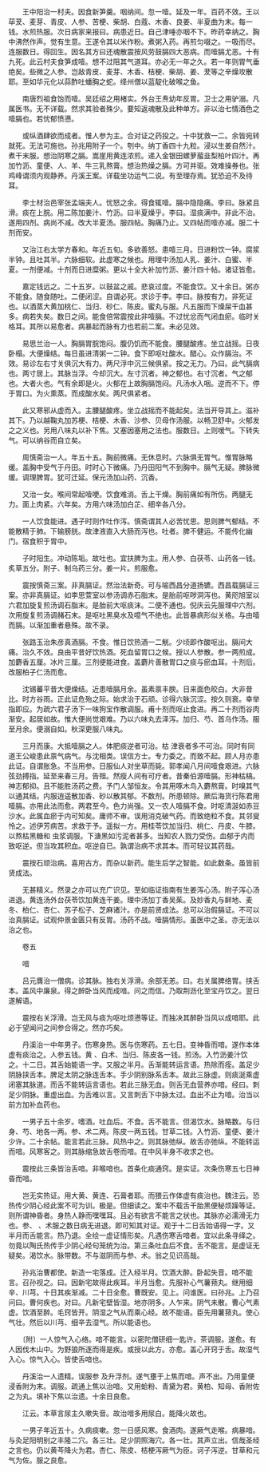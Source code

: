<!-- { "loadSidebar": true } -->
　　王中阳治一村夫。因食新笋羹。咽纳间。忽一噎。延及一年。百药不效。王以荜茇、麦芽、青皮、人参、苦梗、柴胡、白蔻、木香、良姜、半夏曲为末。每一钱。水煎热服。次日病家来报曰。病患近日。自己津唾亦咽不下。昨药幸纳之。胸中沸然作声。觉有生意。王遂令其以米作粉。煮粥入药。再煎匀啜之。一吸而尽。连服数日。得回生。因名其方曰还魂散震按风劳鼓膈四大恶病。而噎膈尤恶。十有九死。此云村夫食笋成噎。想不过阻其气道耳。亦必无一年之久。若一年则胃气垂绝矣。些微之人参。岂敌青皮、麦芽、木香、桔梗、柴胡、姜、茇等之辛燥攻散耶。至如华元化以蒜酢吐蟠胸之蛇。绛州僧以蓝靛化破喉之鱼。

　　南唐烈祖食饴而噎。吴廷绍之用楮实。外台王焘幼年反胃。卫士之用驴溺。凡属医书。无不详载。然求其验者殊少。要知返魂散及此种单方。非以治七情酒色之噎膈也。若忧郁愤懑。

　　或纵酒肆欲而成者。惟人参为主。合对证之药投之。十中犹救一二。余皆宛转就死。无法可施也。孙兆用附子一个。刳中。纳丁香四十九粒。浸以生姜自然汁。煮干末服。想治阴寒之膈。嵩崖用黄连浓煎。递入金银田螺萝菔韭梨柏叶四汁。再加竹沥、童便、人、羊、牛三乳熬膏。想治热燥之膈。方可并驱。效难操券也。张鸡峰谓须内观静养。丹溪王案。详载坐功运气二说。有至理存焉。犹恐迫不及待耳。

　　李士材治邑宰张孟端夫人。忧怒之余。得食辄噎。膈中隐隐痛。李曰。脉紧且滑。痰在上脘。用二陈加姜汁、竹沥。曰半夏燥乎。李曰。湿痰满中。非此不治。遂用四剂。病尚不减。改大半夏汤。服四帖。胸痛乃止。又四帖而噎亦减。服二十剂而安。

　　又治江右太学方春和。年近五旬。多欲善怒。患噎三月。日进粉饮一钟。腐浆半钟。且吐其半。六脉细软。此虚寒之候也。用理中汤加人乳、姜汁、白蜜、半夏。一剂便减。十剂而日进糜粥。更以十全大补加竹沥、姜汁四十帖。诸证皆愈。

　　嘉定钱远之。二十五岁。以鼓盆之戚。悲哀过度。不能食饮。又十余日。粥亦不能食。随食随吐。二便闭涩。自谓必死。求诊于李。李曰。脉按有力。非死证也。以酒蒸大黄加桃仁、当归、砂仁、陈皮。蜜丸与服。凡五服而下燥屎干血甚多。病若失矣。数日之间。能食倍常震按此非噎膈。不过忧忿而气闭血瘀。临时关格耳。其所以易愈者。病暴起而脉有力也若前二案。未必见效。

　　易思兰治一人。胸膈胃脘饱闷。腹仍饥而不能食。腰腿酸疼。坐立战摇。日夜卧榻。大便燥结。每日虽进清粥一二钟。食下即呕吐酸水。醋心。众作膈治。不效。易诊左右寸关俱沉大有力。两尺浮中沉三候俱紧。按之无力。乃曰。此气膈病也。两寸居上。其脉当浮。今却沉大。左寸沉者。神之郁也。右寸沉者。气之郁也。大者火也。气有余即是火。火郁在上故胸膈饱闷。凡汤水入咽。逆而不下。停于胃口。为火熏蒸。而成酸水矣。两尺俱紧者。

　　此又寒邪从虚而入。主腰腿酸疼。坐立战摇而不能起矣。法当开导其上。滋补其下。乃以越鞠丸加苏梗、桔梗、木香、沙参、贝母作汤服。以畅卫舒中。火郁发之之义也。另用八味丸以补下焦。又塞因塞用之法也。服数日。上则嗳气。下转失气。可以纳谷而自立矣。

　　周慎斋治一人。年五十五。胸前微痛。无休息时。六脉俱无胃气。惟胃脉略缓。盖胸中受气于丹田。时时心下微痛。乃丹田阳气不到胸中。膈气无疑。脾脉微缓。调理脾胃。犹可迁延。保元汤加山药、沉香。

　　又治一女。喉间常起噎哽。饮食难消。舌上干燥。胸前痛如有所伤。两腿无力。面上肉紧。六年矣。方用六味汤加白芷、细辛各八分。

　　一人饮食能进。遇子时则作吐作泻。慎斋谓其人必苦忧思。思则脾气郁结。不能散精于肺。下输膀胱。故津液直入大肠而泻也。吐者。脾不健运。不能传化幽门。宿食积于胃中。

　　子时阳生。冲动陈垢。故吐也。宜扶脾为主。用人参、白茯苓、山药各一钱。炙草五分。附子、制乌药三分。姜一片。煎服愈。

　　震按慎斋三案。非真膈证。然治法新奇。可与喻西昌分道扬镳。西昌载膈证三案。亦非真膈证。如李思萱室以参汤调赤石脂末。是胎前呕哕洞泻也。黄咫旭室以六君加旋复煎汤调石脂末。是胎前大呕痰沫。二便不通也。倪庆云先服理中六剂。次用旋复煎汤调赭石末。是呕吐黑臭水及噫气不绝也。此皆暴病形似关格。与由噎而膈。以渐加重者悬殊。故不录。

　　张路玉治朱彦真酒膈。不食。惟日饮热酒一二觥。少顷即作酸呕出。膈间大痛。治久不效。良由平昔好饮热酒。死血留胃口之候。授以人参散。参一两煎成。加麝香五厘。冰片三厘。三剂便能进食。盖麝片善散胃口之痰与瘀血耳。十剂后。改服柏子仁汤而愈。

　　沈锡蕃平昔大便燥结。近患噎膈月余。虽素禀丰腴。日来面色皎白。大非昔比。时方谷雨。正此证危殆之际。始求治于石顽。诊得六脉沉涩。按久则衰。幸举指即应。为疏六君子汤下一味狗宝作散调服。甫十剂而呕止食进。再二十剂而谷肉渐安。起居如故。惟大便尚觉艰难。乃以六味丸去泽泻。加归、芍、首乌作汤。服至月余。便溺自如。秋深更服八味丸。

　　三月而康。大抵噎膈之人。体肥痰逆者可治。枯 津衰者多不可治。同时有同道王公峻患此禀气病气。与沈相类。误信方士。专力委之。而致不起。顾人月亦患此证。自谓胀急。不当用参。日服仙人对坐草而毙。郭孝闻八月间噎食艰进。六脉弦劲搏指。延至来春三月。告殂。然瘦人间有可疗者。昔秦伯源噎膈。形神枯槁。神志郁抑。且不能胜汤药之费。予门人邹恒友。令其用啄木鸟入麝熬膏。时嗅其气以通其结。内服逍遥散加香、砂以散其郁。不数剂。所患顿除。厥后海货行陈君用噎膈。亦用此法而愈。两君至今。色力尚强。又一农人噎膈不食。时呕清涎如赤豆沙水。此属血瘀于内可知矣。庸师不审。误用消克破气药。而致绝粒不食。其邻叟怜之。述伊芳病苦。求救于予。遥拟一方。用桂苓饮加当归、桃仁、丹皮、牛膝。以熬枯黑糖和 虫浆调服。下溏黑如污泥者甚多。当知农人戮力受伤。血郁于内而致呕逆。但当攻其积血。呕逆自已。孰谓治病不求其本。而可轻议其药哉。

　　震按石顽治病。喜用古方。而杂以新药。能生后学之智能。如此数条。虽皆前贤成法。

　　无甚精义。然录之亦可以充广识见。至如临证指南有生姜泻心汤。附子泻心汤进退。黄连汤外台茯苓饮加黄连干姜。理中汤加丁香吴茱。及妙香丸与鲜地、麦冬、柏仁、杏仁、苏子松子、芝麻诸汁。亦是前贤成法。总可以治假膈证。不可以治真膈证。试观仲景金匮只有反胃。汤药不战。噎膈情形。虽医中之圣。亦无法以治之也。

　　卷五

　　喑

　　吕元膺治一僧病。诊其脉。独右关浮滑。余部无恙。曰。右关属脾络胃。挟舌本。盖风中廉泉。得之醉卧当风而成喑。问之而信。乃取荆沥化至宝丹饮之。翌日遂解语。

　　震按右关浮滑。岂无风与痰为呕吐烦懑等证。而独决其醉卧当风以成喑耶。此必于望闻问之间参合得之。然亦巧矣。

　　丹溪治一中年男子。伤寒身热。医与伤寒药。五七日。变神昏而喑。遂作本体虚有痰治之。人参五钱。黄 、白术、当归、陈皮各一钱。煎汤。入竹沥姜汁饮之。十二日。其舌始能语一字。又服之半月。舌渐能转运言语。热除而痊。盖足少阴脉挟舌本。脾足太阴之脉连舌本。手少阴别脉系舌本。故此三脉虚。则痰涎乘虚闭塞其脉道。而舌不能转运言语也。若此三脉无血。则舌无血营养亦喑。经曰。刺足少阴脉。重虚出血。为舌难以言。又言刺舌下中脉太过。血出不止为喑。治当以前方加补血药也。

　　一男子五十余岁。嗜酒。吐血后。不食。舌不能言。但渴饮水。脉略数。与归身、芍、地各一两。参、术二两。陈皮一两五钱。甘草二钱。入竹沥、童便、姜汁少许。二十余帖。能言若此三脉。风热中之。则其脉弛纵。故舌亦弛纵。不能转运而喑。风寒客之。则其脉缩急故舌卷而喑。在中风半身不收求之也。

　　震按此三条皆治舌喑。非喉喑也。首条化痰通窍。是实证。次条伤寒五七日神昏而喑。

　　岂无实热证。用大黄、黄连、石膏者耶。而猥云作体虚有痰治也。魏注云。恐热传少阴心经此案不可为训。极是。但细读之。案中不载舌干胎黑便秘烦躁等证。则所谓神昏者。身热人静而嘿嘿耳。且必有欲言不能言之状也。其脉亦必濡滑无力也。参、 、术服之数日病无进退。即可知其对证。观于十二日舌始语得一字。又半月而舌能言。热乃退。全绘一虚证情形矣。凡遇伤寒舌喑者。宜以此条寻绎之。勿竟以陶氏热传手少阴心经句笼统为治。第三条吐血后不食。舌不能言。是虚证无疑矣。渴饮水。脉带数。不与滋阴而与参、术。翁之见识高哉。

　　孙兆治曹都使。新造一宅落成。迁入经半月。饮酒大醉。卧起失音。喑不能言。召孙视之。曰。因新宅故得此疾耳。半月当愈。先服补心气薯蓣丸。继用细辛、川芎。十日其疾渐减。二十日全愈。曹既安。见上。问谁医。曰孙兆。上乃召问曰。曹何疾也。对曰。凡新宅壁皆湿。地亦阴多。人乍来。阴气未散。曹心气素虚。饮酒至醉。毛窍皆开。阴湿之气从而乘心经。故不能语。臣先用薯蓣丸。使心气壮。然后以川芎、细辛去湿气。所以能语也。

　　〔附〕一人惊气入心络。喑不能言。以密陀僧研细一匙许。茶调服。遂愈。有人因伐木山中。为野狼所逐而得是疾。或授以此方。亦愈。盖心开窍于舌。故湿气入心。惊气入心。皆使舌喑也。

　　丹溪治一人遗精。误服参 及升浮剂。遂气壅于上焦而喑。声不出。乃用童便浸香附为末。调服。疏通上焦以治喑。又用蛤粉、青黛为君。黄柏、知母、香附佐之为丸。填补下焦以治遗。十余日良愈。

　　江云。本草言尿主久嗽失音。故治喑多用尿白。能降火故也。

　　一男子年近五十。久病痰嗽。忽一日感风寒。食酒肉。遂厥气走喉。病暴喑。与灸足阳明别之丰隆二穴。各三壮。足少阴照海穴。各一壮。其声立出。信哉圣经之言也。仍以黄芩降火为君。杏仁、陈皮、桔梗泻厥气为臣。诃子泻逆。甘草和元气为佐。服之良愈。

